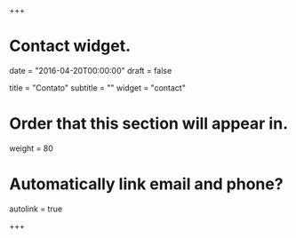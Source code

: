 +++
# Contact widget.

date = "2016-04-20T00:00:00"
draft = false

title = "Contato"
subtitle = ""
widget = "contact"

# Order that this section will appear in.
weight = 80

# Automatically link email and phone?
autolink = true

+++


